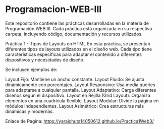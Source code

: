 # Programacion-WEB-III
Este repositorio contiene las prácticas desarrolladas en la materia de Programación WEB III. Cada práctica está organizada en su respectiva carpeta, incluyendo código, documentación y recursos utilizados.


Práctica 1 - Tipos de Layouts en HTML
En esta práctica, se presentan diferentes tipos de layouts utilizados en el diseño web. Cada tipo tiene características específicas para adaptar el contenido a diferentes dispositivos y necesidades de diseño.

Se incluyen ejemplos de:

Layout Fijo: Mantiene un ancho constante.
Layout Fluido: Se ajusta dinámicamente con porcentajes.
Layout Responsivo: Usa media queries para adaptarse a cualquier pantalla.
Layout Adaptativo: Carga diferentes diseños según el dispositivo.
Layout en Rejilla (Grid Layout): Organiza elementos en una cuadrícula flexible.
Layout Modular: Divide la página en módulos independientes.
Layout Asimétrico: Crea estructuras más dinámicas y modernas.

Enlace de Pagina: https://yaraichuta14050612.github.io/Practica1Web3/
